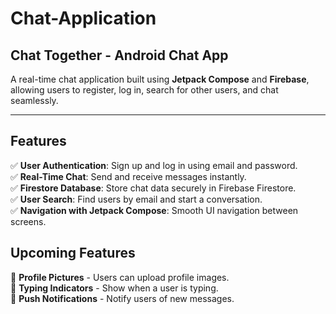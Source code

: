 # Chat-Application

## Chat Together - Android Chat App  
A real-time chat application built using **Jetpack Compose** and **Firebase**, allowing users to register, log in, search for other users, and chat seamlessly.

---

## Features  
✅ **User Authentication**: Sign up and log in using email and password.  
✅ **Real-Time Chat**: Send and receive messages instantly.  
✅ **Firestore Database**: Store chat data securely in Firebase Firestore.  
✅ **User Search**: Find users by email and start a conversation.  
✅ **Navigation with Jetpack Compose**: Smooth UI navigation between screens.  


## Upcoming Features  
🚀 **Profile Pictures** - Users can upload profile images.  
🚀 **Typing Indicators** - Show when a user is typing.  
🚀 **Push Notifications** - Notify users of new messages. 
